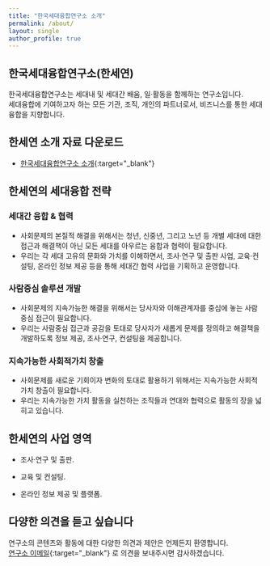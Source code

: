 ```yaml
---
title: "한국세대융합연구소 소개"
permalink: /about/
layout: single
author_profile: true
---
```


## 한국세대융합연구소(한세연)
한국세대융합연구소는 세대내 및 세대간 배움, 일·활동을 함께하는 연구소입니다.  
세대융합에 기여하고자 하는 모든 기관, 조직, 개인의 파트너로서, 비즈니스를 통한 세대융합을 지향합니다.

## 한세연 소개 자료 다운로드
* [한국세대융합연구소 소개](https://drive.google.com/uc?id=1FZrQHzznj-AL6qr8jUPfZwifabhXZBSn){:target="_blank"}


## 한세연의 세대융합 전략
### 세대간 융합 & 협력
  - 사회문제의 본질적 해결을 위해서는 청년, 신중년, 그리고 노년 등 개별 세대에 대한 접근과 해결책이 아닌 모든 세대를 아우르는 융합과 협력이 필요합니다.  
  - 우리는  각 세대 고유의 문화와 가치를 이해하면서, 조사·연구 및 출판 사업, 교육·컨설팅, 온라인 정보 제공 등을 통해 세대간 협력 사업을 기획하고 운영합니다.
    
### 사람중심 솔루션 개발
  - 사회문제의 지속가능한 해결을 위해서는 당사자와 이해관계자를 중심에 놓는 사람중심 접근이 필요합니다. 
  - 우리는 사람중심 접근과 공감을 토대로  당사자가 새롭게 문제를 정의하고 해결책을 개발하도록 정보 제공, 조사·연구, 컨설팅을 제공합니다.  

### 지속가능한 사회적가치 창출
  - 사회문제를 새로운 기회이자 변화의 토대로 활용하기 위해서는 지속가능한 사회적가치 창출이 필요합니다.
  - 우리는 지속가능한 가치 활동을 실천하는 조직들과 연대와 협력으로 활동의 장을 넓히고 있습니다.

## 한세연의 사업 영역
  - 조사·연구 및 출판.  

  - 교육 및 컨설팅. 

  - 온라인 정보 제공 및 플랫폼. 

## 다양한 의견을 듣고 싶습니다
 연구소의 콘텐츠와 활동에 대한 다양한 의견과 제안은 언제든지 환영합니다.   
[연구소 이메일](mailto:gcrcenter50@gmail.com){:target="_blank"} 로 의견을 보내주시면 감사하겠습니다. 